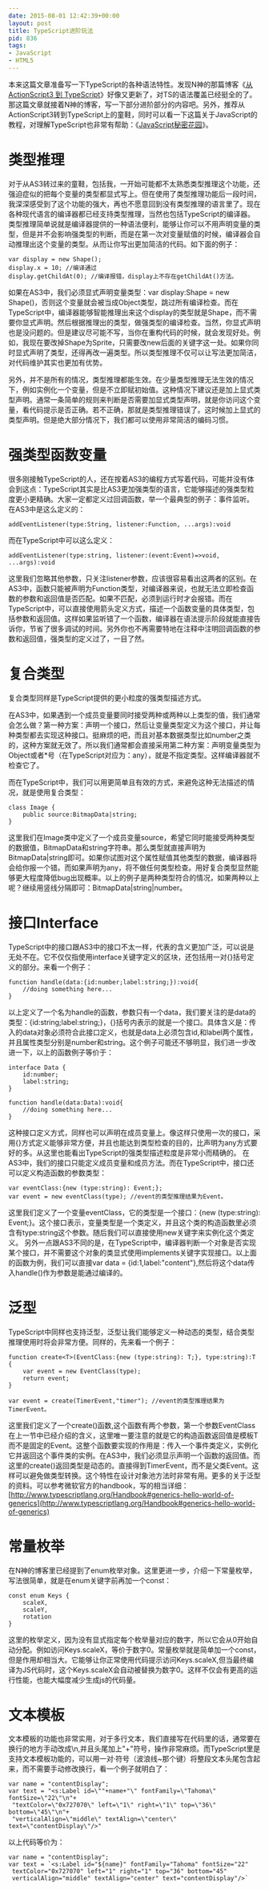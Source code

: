 ```yaml
---
date: 2015-08-01 12:42:39+00:00
layout: post
title: TypeScript进阶玩法
pid: 836
tags:
- JavaScript
- HTML5
---
```


本来这篇文章准备写一下TypeScript的各种语法特性。发现N神的那篇博客《[从 ActionScript3 到 TypeScript](http://www.nshen.net/article/2013-05-18/as3-to-typescript/)》好像又更新了，对TS的语法覆盖已经挺全的了。那这篇文章就接着N神的博客，写一下部分进阶部分的内容吧。另外，推荐从ActionScript3转到TypeScript上的童鞋，同时可以看一下这篇关于JavaScript的教程，对理解TypeScript也非常有帮助：《[JavaScript秘密花园](http://bonsaiden.github.io/JavaScript-Garden/zh/)》。


# 类型推理


对于从AS3转过来的童鞋，包括我，一开始可能都不太熟悉类型推理这个功能，还强迫症似的把每个变量的类型都显式写上。但在使用了类型推理功能后一段时间，我深深感受到了这个功能的强大，再也不愿意回到没有类型推理的语言里了。现在各种现代语言的编译器都已经支持类型推理，当然也包括TypeScript的编译器。类型推理简单说就是编译器提供的一种语法便利，能够让你可以不用声明变量的类型，但是并不会影响强类型的判断，而是在第一次对变量赋值的时候，编译器会自动推理出这个变量的类型。从而让你写出更加简洁的代码。如下面的例子：

    
    
    var display = new Shape();
    display.x = 10; //编译通过
    display.getChildAt(0); //编译报错，display上不存在getChildAt()方法。
    
    


如果在AS3中，我们必须显式声明变量类型：var display:Shape = new Shape()，否则这个变量就会被当成Object类型，跳过所有编译检查。而在TypeScript中，编译器能够智能推理出来这个display的类型就是Shape，而不需要你显式声明。然后根据推理出的类型，做强类型的编译检查。当然，你显式声明也是没问题的。但是建议尽可能不写，当你在重构代码的时候，就会发现好处。例如，我现在要改掉Shape为Sprite，只需要改new后面的关键字这一处。如果你同时显式声明了类型，还得再改一遍类型。所以类型推理不仅可以让写法更加简洁，对代码维护其实也更加有优势。



另外，并不是所有的情况，类型推理都能生效。在少量类型推理无法生效的情况下，例如实例化一个变量，但是不立即赋初始值。这种情况下建议还是加上显式类型声明。通常一条简单的规则来判断是否需要加显式类型声明，就是你访问这个变量，看代码提示是否正确。若不正确，那就是类型推理错误了。这时候加上显式的类型声明。但是绝大部分情况下，我们都可以使用非常简洁的编码习惯。


# 强类型函数变量


很多刚接触TypeScript的人，还在按着AS3的编程方式写着代码，可能并没有体会到这点：TypeScript其实是比AS3更加强类型的语言，它能够描述的强类型粒度更小更精确。大家一定都定义过回调函数，举一个最典型的例子：事件监听。
在AS3中是这么定义的：

    
    
    addEventListener(type:String, listener:Function, ...args):void
    
    


而在TypeScript中可以这么定义：

    
    
    addEventListener(type:string, listener:(event:Event)=>void, ...args):void
    
    


这里我们忽略其他参数，只关注listener参数，应该很容易看出这两者的区别。在AS3中，函数只能被声明为Function类型，对编译器来说，也就无法立即检查函数的参数和返回值是否匹配。如果不匹配，必须到运行时才会报错。而在TypeScript中，可以直接使用箭头定义方式，描述一个函数变量的具体类型，包括参数和返回值。这样如果监听错了一个函数，编译器在语法提示阶段就能直接告诉你，节省了很多调试的时间。另外你也不再需要特地在注释中注明回调函数的参数和返回值，强类型的定义过了，一目了然。


# 复合类型


复合类型同样是TypeScript提供的更小粒度的强类型描述方式。

在AS3中，如果遇到一个成员变量要同时接受两种或两种以上类型的值，我们通常会怎么做？第一种方案：声明一个接口，然后让变量类型定义为这个接口，并让每种类型都去实现这种接口。挺麻烦的吧，而且对基本数据类型比如number之类的，这种方案就无效了。所以我们通常都会直接采用第二种方案：声明变量类型为Object或者*号（在TypeScript对应为：any），就是不指定类型。这样编译器就不检查它了。

而在TypeScript中，我们可以用更简单且有效的方式，来避免这种无法描述的情况，就是使用复合类型：

    
    
    class Image {
        public source:BitmapData|string;
    }
    
    


这里我们在Image类中定义了一个成员变量source，希望它同时能接受两种类型的数据值，BitmapData和string字符串。那么类型就直接声明为BitmapData|string即可。如果你试图对这个属性赋值其他类型的数据，编译器将会给你报一个错。而如果声明为any，将不做任何类型检查。用好复合类型显然能够更大程度降低bug出现概率。以上的例子是两种类型符合的情况，如果两种以上呢？继续用竖线分隔即可：BitmapData|string|number。


# 接口Interface


TypeScript中的接口跟AS3中的接口不太一样，代表的含义更加广泛，可以说是无处不在。它不仅仅指使用interface关键字定义的区块，还包括用一对{}括号定义的部分。来看一个例子：

    
    
    function handle(data:{id:number;label:string;}):void{
        //doing something here...
    }
    
    


以上定义了一个名为handle的函数，参数只有一个data，我们要关注的是data的类型：{id:string;label:string;}，{}括号内表示的就是一个接口。具体含义是：传入的data对象必须符合此接口定义，也就是data上必须包含id,和label两个属性，并且属性类型分别是number和string。这个例子可能还不够明显，我们进一步改进一下，以上的函数例子等价于：

    
    
    interface Data {
        id:number;
        label:string;
    }
    
    function handle(data:Data):void{
        //doing something here...
    }
    
    


这种接口定义方式，同样也可以声明在成员变量上。像这样只使用一次的接口，采用{}方式定义能够非常方便，并且也能达到类型检查的目的，比声明为any方式要好的多。从这里也能看出TypeScript的强类型描述粒度是非常小而精确的。
在AS3中，我们的接口只能定义成员变量和成员方法。而在TypeScript中，接口还可以定义构造函数的参数类型：

    
    
    var eventClass:{new (type:string): Event;};
    var event = new eventClass(type); //event的类型推理结果为Event。
    
    


这里我们定义了一个变量eventClass，它的类型是一个接口：{new (type:string): Event;}。这个接口表示，变量类型是一个类定义，并且这个类的构造函数里必须含有type:string这个参数。随后我们可以直接使用new关键字来实例化这个类定义。
另外一点跟AS3不同的是，在TypeScript中，编译器判断一个对象是否实现某个接口，并不需要这个对象的类显式使用implements关键字实现接口。以上面的函数为例，我们可以直接var data = {id:1,label:"content"},然后将这个data传入handle()作为参数是能通过编译的。


# 泛型


TypeScript中同样也支持泛型，泛型让我们能够定义一种动态的类型，结合类型推理使用时将会非常方便。同样的，先来看一个例子：

    
    
    function create<T>(EventClass:{new (type:string): T;}, type:string):T {
        var event = new EventClass(type);
        return event;
    }
    
    var event = create(TimerEvent,"timer"); //event的类型推理结果为TimerEvent。
    
    


这里我们定义了一个create()函数,这个函数有两个参数，第一个参数EventClass在上一节中已经介绍的含义，这里唯一要注意的就是它的构造函数返回值是模板T而不是固定的Event。这整个函数要实现的作用是：传入一个事件类定义，实例化它并返回这个事件类的实例。在AS3中，我们必须显示声明一个函数的返回值。而这里的create()返回类型是动态的。直接得到TimerEvent，而不是父类Event。这样可以避免做类型转换。这个特性在设计对象池方法时非常有用。更多的关于泛型的资料。可以参考微软官方的handbook，写的相当详细：[http://www.typescriptlang.org/Handbook#generics-hello-world-of-generics](http://www.typescriptlang.org/Handbook#generics-hello-world-of-generics)


# 常量枚举


在N神的博客里已经提到了enum枚举对象。这里更进一步，介绍一下常量枚举，写法很简单，就是在enum关键字前再加一个const：

    
    
    const enum Keys {
        scaleX,
        scaleY,    
        rotation   
    }
    
    


这里的枚举定义，因为没有显式指定每个枚举量对应的数字，所以它会从0开始自动分配。例如访问Keys.scaleX，等价于数字0。常量枚举就是简单加一个const，但是作用却相当大。它能够让你正常使用代码提示访问Keys.scaleX,但当最终编译为JS代码时，这个Keys.scaleX会自动被替换为数字0。这样不仅会有更高的运行性能，也能大幅度减少生成js的代码量。


# 文本模板


文本模板的功能也非常实用，对于多行文本，我们直接写在代码里的话，通常要在换行的地方手动改成\n,并且头尾加上"+"符号，操作非常麻烦。而TypeScript里是支持文本模板功能的，可以用一对·符号（波浪线~那个键）将整段文本头尾包含起来，而不需要手动修改换行，看一个例子就明白了：

    
    
    var name = "contentDisplay";
    var text = "<s:Label id=\""+name+"\" fontFamily=\"Tahoma\" fontSize=\"22\"\n"+
     "textColor=\"0x727070\" left=\"1\" right=\"1\" top=\"36\" bottom=\"45\"\n"+
     "verticalAlign=\"middle\" textAlign=\"center\" text=\"contentDisplay\"/>"
    
    


以上代码等价为：

    
    
    var name = "contentDisplay";
    var text = `<s:Label id="${name}" fontFamily="Tahoma" fontSize="22"
     textColor="0x727070" left="1" right="1" top="36" bottom="45"
     verticalAlign="middle" textAlign="center" text="contentDisplay"/>`
    
    

